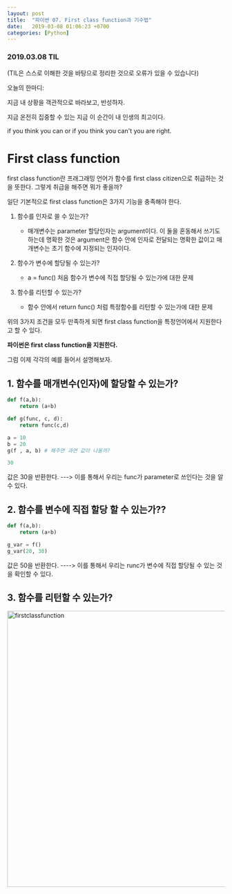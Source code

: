 ```yaml
---
layout: post
title:  "파이썬 07. First class function과 기수법"
date:   2019-03-08 01:06:23 +0700
categories: [Python]
---
```


### 2019.03.08 TIL

(TIL은 스스로 이해한 것을 바탕으로 정리한 것으로 오류가 있을 수 있습니다)

오늘의 한마디:

지금 내 상황을 객관적으로 바라보고, 반성하자.

지금 온전히 집중할 수 있는 지금 이 순간이 내 인생의 최고이다.



if you think you can or if you think you can't you are right.


# First class function

first class function란 프래그래밍 언어가 함수를 first class citizen으로 취급하는 것을 뜻한다. 그렇게 취급을 해주면 뭐가 좋을까?

일단 기본적으로 first class function은 3가지 기능을 충족해야 한다.



1. 함수를 인자로 쓸 수 있는가? 
	* 매개변수는 parameter 할당인자는 argument이다. 이 둘을 혼동해서 쓰기도 하는데 명확한 것은 argument은 함수 안에 인자로 전달되는 명확한 값이고 매개변수는 초기 함수에 지정되는 인자이다.

2. 함수가 변수에 할당될 수 있는가?

	* a = func() 처음 함수가 변수에 직접 할당될 수 있는가에 대한 문제

3. 함수를 리턴할 수 있는가?

	* 함수 안에서 return func() 처럼 특정함수를 리턴할 수 있는가에 대한 문제


위의 3가지 조건을 모두 만족하게 되면 first class function을 특정언어에서 지원한다고 할 수 있다.

**파이썬은 first class function을 지원한다.**

그럼 이제 각각의 예를 들어서 설명해보자.

## 1. 함수를 매개변수(인자)에 할당할 수 있는가?

```python
def f(a,b):
	return (a+b)

def g(func, c, d):
	return func(c,d)

a = 10
b = 20
g(f , a, b) # 해주면 과연 값이 나올까?

30
```

값은 30을 반환한다. ---> 이를 통해서 우리는 func가 parameter로 쓰인다는 것을 알 수 있다.

## 2. 함수를 변수에 직접 할당 할 수 있는가??

```python
def f(a,b):
	return (a+b)

g_var = f()
g_var(20, 30) 
```

값은 50을 반환한다. ----> 이를 통해서 우리는 runc가 변수에 직접 할당될 수 있는 것을 확인할 수 있다.



## 3. 함수를 리턴할 수 있는가?

<img width="640" alt="firstclassfunction" src="https://user-images.githubusercontent.com/46436843/55665556-cf61e880-587c-11e9-9c09-4552e88496c0.png">

